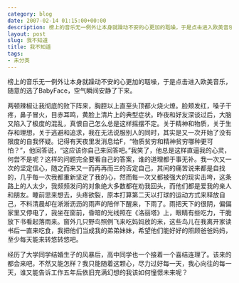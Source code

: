 ```yaml
---
category: blog
date: 2007-02-14 01:15:00+00:00
description: 榜上的音乐无一例外让本身就躁动不安的心更加的聒噪，于是点击进入欧美音乐，随意的选
layout: post
slug: 我不知道
title: 我不知道
tags:
- 未分类
---
```


榜上的音乐无一例外让本身就躁动不安的心更加的聒噪，于是点击进入欧美音乐，随意的选了BabyFace，空气瞬间安静了下来。

  


两顿辣椒让我彻底的败下阵来，胸腔以上直至头顶都火烧火燎。脸颊发红，嗓子干疼，鼻子冒火，目赤耳鸣，黄脸上清片上的典型症状。昨夜和好友深谈过后，大脑又陷入了极度的混乱，真恨自己怎么总是这样摇摆不定。关于精神和物质，关于生存和理想，关于逃避和追求，我在无法说服别人的同时，其实是又一次开始了没有限度的自我怀疑。记得有天夜里发消息给F，“物质贫穷和精神贫穷哪种更可怕？”，他回答说，“这应该你自己来回答吧。”我笑了，他总是这样直逼我的心灵，何尝不是呢？这样的问题完全要看自己的答案，谁的道理都于事无补。我一次又一次的坚定信心，随之而来又一而再再而三的否定自己，其间的痛苦说来都是自找的，几乎每一次我都重新坚定了我的心，然而每一次又都被强大的现实击垮，这条路上的人太少，我频频发问的对象绝大多数都在劝我回头，而他们都是爱我的亲人和朋友。睡前思来想去，头疼欲裂，原本打算第二天以打球的运动方式来释放自己，不料清晨却在淅淅沥沥的雨声的陪伴下醒来，下雨了。雨把天下的很阴，偏偏家里又停电了，我坐在窗前，昏暗的光线照在《洛丽塔》上，眼睛有些吃力，干脆放下书看起落雨来。窗外几只野鸟照例飞来吃妈妈放的米，这些鸟儿在我离开家读书后一直来吃食，我把他们当成我的弟弟妹妹，希望他们能好好的照顾爸爸妈妈，至少每天能来转悠转悠吧。

  


经历了大学同学结婚生子的风暴后，高中同学也一个接着一个喜结连理了。该来的都会来吧，不然又能怎样？我只能随着这颗心，尽力过好每一天，我心向往的每一天，谁又能告诉工作五年后依旧充满幻想的我该如何憧憬未来呢？
